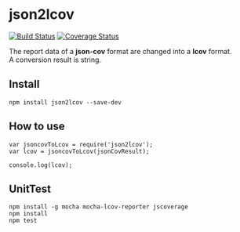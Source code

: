 json2lcov
===============================================================

[![Build Status](https://travis-ci.org/holyshared/json2lcov.png?branch=master)](https://travis-ci.org/holyshared/json2lcov)
[![Coverage Status](https://coveralls.io/repos/holyshared/json2lcov/badge.png?branch=master)](https://coveralls.io/r/holyshared/json2lcov?branch=master)

The report data of a **json-cov** format are changed into a **lcov** format.  
A conversion result is string.

Install
---------------------------------------------------------------------------------------------------------

	npm install json2lcov --save-dev

How to use
---------------------------------------------------------------------------------------------------------

	var jsoncovToLcov = require('json2lcov');
	var lcov = jsoncovToLcov(jsonCovResult);

	console.log(lcov);

UnitTest
---------------------------------------------------------------------------------------------------------

	npm install -g mocha mocha-lcov-reporter jscoverage
	npm install
	npm test
